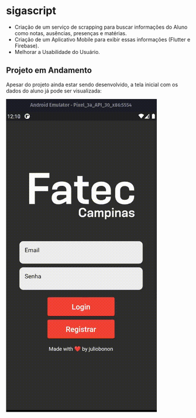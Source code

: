# sigascript

- Criação de um serviço de scrapping para buscar informações do Aluno como notas, ausências, presenças e matérias.
- Criação de um Aplicativo Mobile para exibir essas informações (Flutter e Firebase).
- Melhorar a Usabilidade do Usuário.


## Projeto em Andamento

Apesar do projeto ainda estar sendo desenvolvido, a tela inicial com os dados do aluno já pode ser visualizada:

![](docs/demo.gif)



